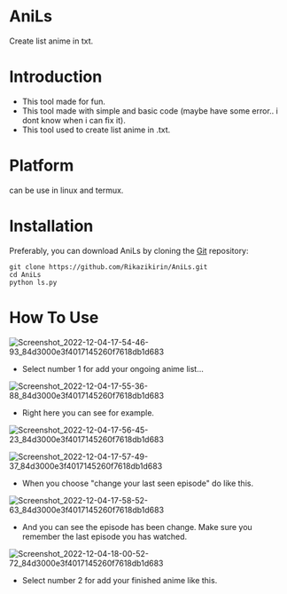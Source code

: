 # AniLs
Create list anime in txt.
# Introduction
- This tool made for fun.
- This tool made with simple and basic code (maybe have some error.. i dont know when i can fix it).
- This tool used to create list anime in .txt.

# Platform
  can be use in linux and termux.

# Installation
   Preferably, you can download AniLs by cloning the [Git](https://github.com/Rikazikirin/AniLs.git) repository:

    git clone https://github.com/Rikazikirin/AniLs.git
    cd AniLs
    python ls.py

# How To Use
![Screenshot_2022-12-04-17-54-46-93_84d3000e3f4017145260f7618db1d683](https://user-images.githubusercontent.com/102734848/205486004-36c2c780-496f-45f8-8ae5-9036cf5418fc.jpg)

- Select number 1 for add your ongoing anime list...

![Screenshot_2022-12-04-17-55-36-88_84d3000e3f4017145260f7618db1d683](https://user-images.githubusercontent.com/102734848/205486013-025dbf34-367d-4d65-a4ab-8bb549f1313d.jpg)

- Right here you can see for example.

![Screenshot_2022-12-04-17-56-45-23_84d3000e3f4017145260f7618db1d683](https://user-images.githubusercontent.com/102734848/205486027-b8ae30b4-e77a-4c7f-a165-559f0f780b24.jpg)

![Screenshot_2022-12-04-17-57-49-37_84d3000e3f4017145260f7618db1d683](https://user-images.githubusercontent.com/102734848/205486067-2d9e5269-6edc-4dcd-9feb-a0b399782529.jpg)

- When you choose "change your last seen episode" do like this.

![Screenshot_2022-12-04-17-58-52-63_84d3000e3f4017145260f7618db1d683](https://user-images.githubusercontent.com/102734848/205486112-67006357-628e-4315-9f3f-5bd569d50aa2.jpg)

- And you can see the episode has been change. Make sure you remember the last episode you has watched.

![Screenshot_2022-12-04-18-00-52-72_84d3000e3f4017145260f7618db1d683](https://user-images.githubusercontent.com/102734848/205486120-dbae7862-e282-45e3-8ab3-9670e2dd18b5.jpg)

- Select number 2 for add your finished anime like this.
